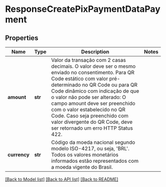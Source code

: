 # ResponseCreatePixPaymentDataPayment

## Properties
Name | Type | Description | Notes
------------ | ------------- | ------------- | -------------
**amount** | **str** | Valor da transação com 2 casas decimais. O valor deve ser o mesmo enviado no consentimento.   Para QR Code estático com valor pré-determinado no QR Code ou para QR Code dinâmico com indicação de que o valor não pode ser alterado: O campo amount deve ser preenchido com o valor estabelecido no QR Code.  Caso seja preenchido com valor divergente do QR Code, deve ser retornado um erro HTTP Status 422.  | 
**currency** | **str** | Código da moeda nacional segundo modelo ISO-4217, ou seja, &#x27;BRL&#x27;.   Todos os valores monetários informados estão representados com a moeda vigente do Brasil.  | 

[[Back to Model list]](../README.md#documentation-for-models) [[Back to API list]](../README.md#documentation-for-api-endpoints) [[Back to README]](../README.md)

